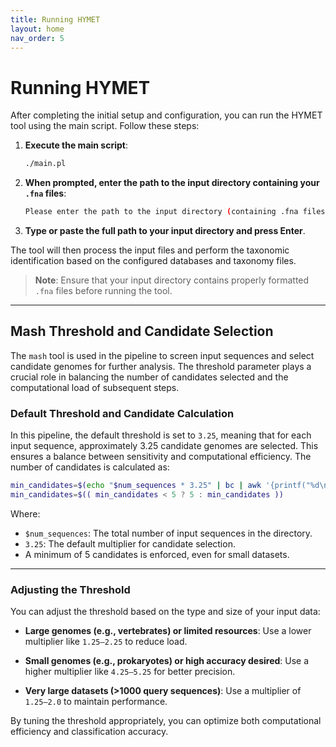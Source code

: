 ```yaml
---
title: Running HYMET
layout: home
nav_order: 5
---
```


# Running HYMET

After completing the initial setup and configuration, you can run the HYMET tool using the main script. Follow these steps:

1. **Execute the main script**:

    ```bash
    ./main.pl
    ```

2. **When prompted, enter the path to the input directory containing your `.fna` files**:

    ```bash
    Please enter the path to the input directory (containing .fna files): 
    ```

3. **Type or paste the full path to your input directory and press Enter**.

The tool will then process the input files and perform the taxonomic identification based on the configured databases and taxonomy files.

> **Note**: Ensure that your input directory contains properly formatted `.fna` files before running the tool.

---

## Mash Threshold and Candidate Selection

The `mash` tool is used in the pipeline to screen input sequences and select candidate genomes for further analysis. The threshold parameter plays a crucial role in balancing the number of candidates selected and the computational load of subsequent steps.

### Default Threshold and Candidate Calculation

In this pipeline, the default threshold is set to `3.25`, meaning that for each input sequence, approximately 3.25 candidate genomes are selected. This ensures a balance between sensitivity and computational efficiency. The number of candidates is calculated as:

```bash
min_candidates=$(echo "$num_sequences * 3.25" | bc | awk '{printf("%d\n",$1 + 0.5)}')
min_candidates=$(( min_candidates < 5 ? 5 : min_candidates ))
```

Where:

* `$num_sequences`: The total number of input sequences in the directory.
* `3.25`: The default multiplier for candidate selection.
* A minimum of 5 candidates is enforced, even for small datasets.

---

### Adjusting the Threshold

You can adjust the threshold based on the type and size of your input data:

* **Large genomes (e.g., vertebrates) or limited resources**:
  Use a lower multiplier like `1.25–2.25` to reduce load.

* **Small genomes (e.g., prokaryotes) or high accuracy desired**:
  Use a higher multiplier like `4.25–5.25` for better precision.

* **Very large datasets (>1000 query sequences)**:
  Use a multiplier of `1.25–2.0` to maintain performance.

By tuning the threshold appropriately, you can optimize both computational efficiency and classification accuracy.

